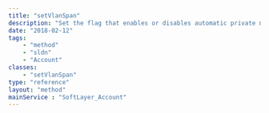 ```yaml
---
title: "setVlanSpan"
description: "Set the flag that enables or disables automatic private network VLAN spanning for a SoftLayer customer account. Enabling VLAN spanning allows an account's servers to talk on the same broadcast domain even if they reside within different private vlans. "
date: "2018-02-12"
tags:
    - "method"
    - "sldn"
    - "Account"
classes:
    - "setVlanSpan"
type: "reference"
layout: "method"
mainService : "SoftLayer_Account"
---
```

